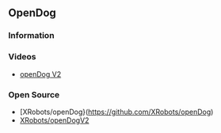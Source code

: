 ## OpenDog


### Information


### Videos
- [openDog V2](https://www.youtube.com/playlist?list=PLpwJoq86vov9CcmrLGyM2XyyYDAYG0-Iu)


### Open Source
- [XRobots/openDog}(https://github.com/XRobots/openDog) 
- [XRobots/openDogV2](https://github.com/XRobots/openDogV2) 


